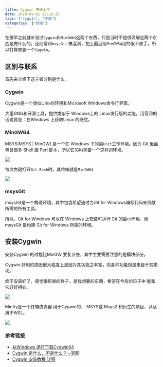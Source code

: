 ```yaml
---
title: Cygwin 快速上手
date: 2020-09-01 22:16:25
tags: ["Cygwin", "终端"]
categories: ["终端"]
---
```


在很早之前就听说过`Cygwin`和`MinGW64`这两个东西，只是当时不是很理解这两个东西是做什么的，还经常和`msysGit` 搞混淆，加上最近用`MinGW64`用的很不顺手，所以打算安装一个`Cygwin`。

<!-- more -->

## 区别与联系

首先来介绍下这三者分别是什么。

### Cygwin
Cygwin是一个类似Unix的环境和Microsoft Windows命令行界面。

大量GNU和开源工具，提供类似于 Windows上的 Linux发行版的功能。用官网的话说就是：在Windows 上获取Linux 的感觉。

### MinGW64
MSYS(MSYS | MinGW) 是一个在 Windows 下的类`Unit`工作环境。因为 Git 里面包含很多 Shell 跟 Perl 脚本，所以它(Git)需要一个这样的环境。

![](https://cdn.jsdelivr.net/gh/0xAiKang/CDN/blog/images/20200901221056.png)

每次右键打开`Git Bash`时，其终端就是`MinGW64`

![](https://cdn.jsdelivr.net/gh/0xAiKang/CDN/blog/images/20200901221113.png)

### msysGit
msysGit是一个构建环境，其中包含希望通过为Git for Windows编写代码来贡献所需的所有工具。

所以，Git for Windows 可以在 Windows 上安装可运行 Git 的最小环境，而 msysGit 是构建 Git for Windows 所需的环境。

## 安装Cygwin
安装Cygwin 的过程比MinGW 要复杂些，其中主要需要注意的是模块部分。

Cygwin 好用的原因很大程度上是因为其功能之丰富，而各种功能则是来自于其模块。

终于安装好了，感觉很厉害的样子，是我想要的东西，希望在今后的日子中 能和它好好相处。

![](https://cdn.jsdelivr.net/gh/0xAiKang/CDN/blog/images/20200901221141.png)

Mintty是一个终端仿真器 用于Cygwin的， MSYS或 Msys2 和衍生的项目，以及用于WSL。

![](https://cdn.jsdelivr.net/gh/0xAiKang/CDN/blog/images/20200901221152.png)

### 参考链接
* [从Windows 运行下载Cygwin64](http://mingw-w64.org/doku.php/download/windows)
* [Cygwin 是什么，不是什么？--官网](https://cygwin.com/index.html)
* [Cygwin 安装教程 详细](https://www.crifan.com/files/doc/docbook/cygwin_intro/release/html/cygwin_intro.html#install_cygwin_setup_exe)